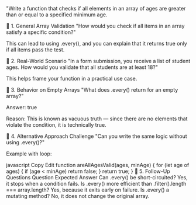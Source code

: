 "Write a function that checks if all elements in an array of ages are greater than or equal to a specified minimum age.


🔸 1. General Array Validation
"How would you check if all items in an array satisfy a specific condition?"

This can lead to using .every(), and you can explain that it returns true only if all items pass the test.

🔸 2. Real-World Scenario
"In a form submission, you receive a list of student ages. How would you validate that all students are at least 18?"

This helps frame your function in a practical use case.

🔸 3. Behavior on Empty Arrays
"What does .every() return for an empty array?"

Answer: true

Reason: This is known as vacuous truth — since there are no elements that violate the condition, it is technically true.

🔸 4. Alternative Approach Challenge
"Can you write the same logic without using .every()?"

Example with loop:

javascript
Copy
Edit
function areAllAgesValid(ages, minAge) {
  for (let age of ages) {
    if (age < minAge) return false;
  }
  return true;
}
🔸 5. Follow-Up Questions
Question	Expected Answer
Can .every() be short-circuited?	Yes, it stops when a condition fails.
Is .every() more efficient than .filter().length === array.length?	Yes, because it exits early on failure.
Is .every() a mutating method?	No, it does not change the original array.